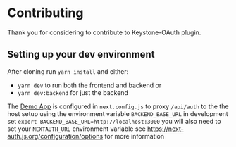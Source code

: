 # Contributing

Thank you for considering to contribute to Keystone-OAuth plugin.

## Setting up your dev environment

After cloning run `yarn install` and either:

- `yarn dev` to run both the frontend and backend or
- `yarn dev:backend` for just the backend

The [Demo App](./apps/ks-frontend-demo) is configured in `next.config.js` to proxy `/api/auth` to the the host setup using the environment variable `BACKEND_BASE_URL` in development set `export BACKEND_BASE_URL=http://localhost:3000` you will also need to set your `NEXTAUTH_URL` environment variable see https://next-auth.js.org/configuration/options for more information
